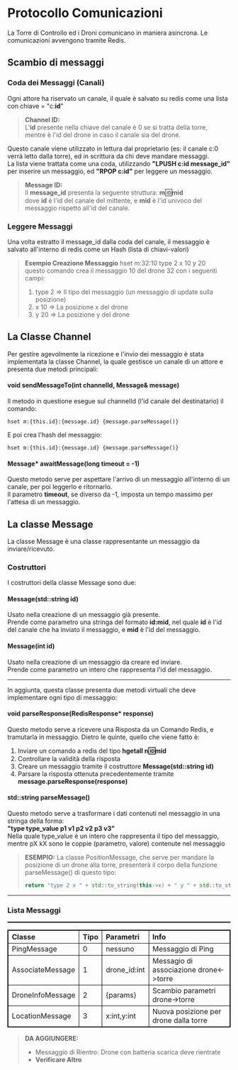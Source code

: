 <style>

table, th, td {

  border: 1px solid black;

  border-collapse: collapse;

}

</style>

# Protocollo Comunicazioni
La Torre di Controllo ed i Droni comunicano in maniera asincrona.
Le comunicazioni avvengono tramite Redis.
## Scambio di messaggi
### Coda dei Messaggi (Canali)
Ogni attore ha riservato un canale, il quale è salvato su redis come una lista con chiave = "c:**id**"
> **Channel ID:**  
> L'**id** presente nella chiave del canale è 0 se si tratta della torre,  
> mentre è l'id del drone in caso il canale sia del drone.

Questo canale viene utilizzato in lettura dal proprietario (es: il canale c:0 verrà letto dalla torre), ed in scrittura da chi deve mandare messaggi.  
La lista viene trattata come una coda, utilizzando **"LPUSH c:id message_id"** per inserire un messaggio, ed **"RPOP c:id"**  per leggere un messaggio.
> **Message ID:**  
> Il **message_id** presenta la seguente struttura: **m:id:mid**  
> dove **id** è l'id del canale del mittente, e **mid** è l'id univoco del messaggio 
> rispetto all'id del canale.
### Leggere Messaggi
Una volta estratto il message_id dalla coda del canale, il messaggio è salvato all'interno di redis come un Hash (lista di chiavi-valori)
> **Esempio Creazione Messaggio**
> hset m:32:10 type 2 x 10 y 20  
> questo comando crea il messaggio 10 del drone 32 con i seguenti campi:  
> 1. type 2 => Il tipo del messaggio (un messaggio di update sulla posizione)
> 2. x 10 => La posizione x del drone
> 3. y 20 => La posizione y del drone
## La Classe Channel
Per gestire agevolmente la ricezione e l'invio dei messaggio è stata implementata la classe Channel, la quale gestisce un canale di un attore e presenta due metodi principali:
#### void sendMessageTo(int channelId, Message& message)
Il metodo in questione esegue sul channelId (l'id canale del destinatario) il comando:
```
hset m:{this.id}:{message.id} {message.parseMessage()}
```

E poi crea l'hash del messaggio:
```
hset m:{this.id}:{message.id} {message.parseMessage()}
```
#### Message* awaitMessage(long timeout = -1)
Questo metodo serve per aspettare l'arrivo di un messaggio all'interno di un canale, per poi leggerlo e ritornarlo.  
Il parametro **timeout**, se diverso da -1, imposta un tempo massimo per l'attesa di un messaggio.

## La classe Message
La classe Message è una classe rappresentante un messaggio da inviare/ricevuto.
### Costruttori
I costruttori della classe Message sono due:
#### Message(std::string id)
Usato nella creazione di un messaggio già presente.  
Prende come parametro una stringa del formato **id:mid**, nel quale **id** è l'id del canale che ha inviato il messaggio, e **mid** è l'id del messaggio.
#### Message(int id)
Usato nella creazione di un messaggio da creare ed inviare.  
Prende come parametro un intero che rappresenta l'id del messaggio.
___
In aggiunta, questa classe presenta due metodi virtuali che deve implementare ogni tipo di messaggio:
#### void parseResponse(RedisResponse* response)
Questo metodo serve a ricevere una Risposta da un Comando Redis, e tramutarla in messaggio.
Dietro le quinte, quello che viene fatto è:
1. Inviare un comando a redis del tipo **hgetall n:id:mid**
2. Controllare la validità della risposta
3. Creare un messaggio tramite il costruttore **Message(std::string id)**
4. Parsare la risposta ottenuta precedentemente tramite **message.parseResponse(response)**
#### std::string parseMessage()
Questo metodo serve a trasformare i dati contenuti nel messaggio in una stringa della forma:  
**"type type_value p1 v1 p2 v2 p3 v3"**  
Nella quale type_value è un intero che rappresenta il tipo del messaggio, mentre pX kX sono le coppie (parametro, valore) contenute nel messaggio
> **ESEMPIO:**
> La classe PositionMessage, che serve per mandare la posizione di un drone alla torre, presenterà il corpo della funzione parseMessage() di questo tipo:
> ```c++
> return "type 2 x " + std::to_string(this->x) + " y " + std::to_string(this->y);
> ```
___
### Lista Messaggi
<table>

|Classe|Tipo|Parametri|Info|
|:---|:---|:---|:--|
|PingMessage|0|nessuno|Messaggio di Ping|
|AssociateMessage|1|drone_id:int|Messagio di associazione drone<->torre|
|DroneInfoMessage|2|{params}|Scambio parametri drone->torre|
|LocationMessage|3|x:int,y:int|Nuova posizione per drone dalla torre|

</table>

> **DA AGGIUNGERE:**
> - Messaggio di Rientro: Drone con batteria scarica deve rientrate
> - **Verificare Altro**